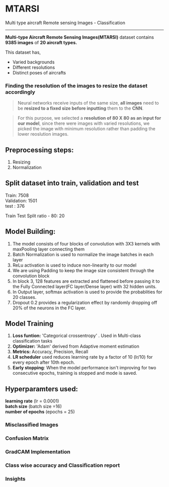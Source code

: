 # MTARSI
Multi type aircraft Remote sensing Images - Classification
______________________

**Multi-type Aircraft Remote Sensing Images(MTARSI)** dataset contains **9385 images** of **20 aircraft types.** 

This dataset has,
- Varied backgrounds
- Different resolutions
- Distinct poses of aircrafts

### Finding the **resolution of the images** to **resize the dataset** accordingly

> Neural networks receive inputs of the same size, **all images** need to be **resized to a fixed size before inputting** them to the **CNN**.

> For this purpose, we selected a **resolution of 80 X 80 as an input for our model**, since there were images with varied resolutions, we picked the image with minimum resolution rather than padding the lower reoslution images.

## Preprocessing steps:
1. Resizing
2. Normalization

## Split dataset into train, validation and test
Train: 7508
<br> Validation: 1501
<br> test : 376

Train Test Split ratio - 80: 20

## Model Building:
1. The model consists of four blocks of convolution with 3X3 kernels with maxPooling layer connecting them 
2. Batch Normalization is used to normalize the image batches in each layer
3. ReLu activation is used to induce non-linearity to our model
4. We are using Padding to keep the image size consistent through the convolution block
5. In block 3, 128 features are extracted and flattened before passing it to the Fully Connected layer(FC layer/Dense layer) with 32 hidden units.
6. In Output layer, softmax activation is used to provide the probablities for 20 classes.
7. Dropout 0.2 provides a regularization effect by randomly dropping off 20% of the neurons in the FC layer.

## Model Training

1. **Loss funtion:** 'Categorical crossentropy' . Used in Multi-class classification tasks
2. **Optimizer:** 'Adam' derived from Adaptive moment estimation
3. **Metrics:** Accuracy, Precision, Recall
4. **LR scheduler** used reduces learning rate by a factor of 10 (lr/10) for every epoch after 10th epoch.
5. **Early stopping**: When the model performance isn't improving for two consecutive epochs, training is stopped and mode is saved.

## Hyperparamters used:
**learning rate** (lr = 0.0001)
<br>**batch size**  (batch size =16)
<br>**number of epochs** (epochs = 25)

### Misclassified Images

### Confusion Matrix

### GradCAM Implementation

### Class wise accuracy and Classification report

### Insights





